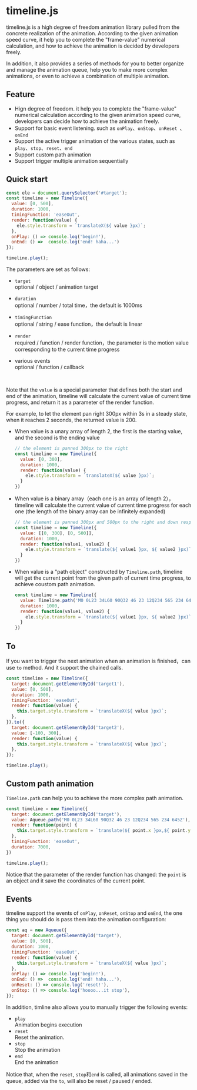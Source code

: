 # timeline.js

timeline.js is a high degree of freedom animation library pulled from the concrete realization of the animation. According to the given animation speed curve, it help you to complete the "frame-value" numerical calculation, and how to achieve the animation is decided by developers freely. 

In addition, it also provides a series of methods for you to better organize and manage the animation queue, help you to make more complex animations, or even to achieve a combination of multiple animation.



## Feature

* Hign degree of freedom. it help you to complete the "frame-value" numerical calculation according to the given animation speed curve, developers can decide how to achieve the animation freely. 
* Support for basic event listening. such as ```onPlay```、```onStop```、```onReset ```、```onEnd```
* Support the active trigger animation of the various states, such as ```play```、```stop```、```reset```、```end```
* Support custom path animation
* Support trigger multiple animation sequentially




## Quick start

```javascript
const ele = document.querySelector('#target');
const timeline = new Timeline({
  value: [0, 500], 
  duration: 1000,
  timingFunction: 'easeOut', 
  render: function(value) {
    ele.style.transform = `translateX(${ value }px)`;
  }, 
  onPlay: () => console.log('begin!'),
  onEnd: () =>  console.log('end! haha...')
});

timeline.play();
```

The parameters are set as follows:

* ```target```  
  optional / object / animation target

* ```duration```  
  optional / number / total time，the default is 1000ms

* ```timingFunction```  
  optional / string / ease function，the default is linear

* ```render```  
  required / function / render function，the parameter is the motion value corresponding to the current time progress

* various events  
  optional / function / callback

  ​


Note that the ```value``` is a special parameter that defines both the start and end of the animation, timeline will calculate the current value of current time progress, and return it as a parameter of the render function.

For example, to let the element pan right 300px within 3s in a steady state, when it reaches 2 seconds, the returned value is 200.

* When value is a unary array of length 2, the first is the starting value, and the second is the ending value

  ```javascript
  // the element is panned 300px to the right
  const timeline = new Timeline({
    value: [0, 300],
    duration: 1000,
    render: function(value) {
      ele.style.transform = `translateX(${ value }px)`;
    }
  })
  ```

* When value is a binary array（each one is an array of length 2），timeline will calculate the current value of current time progress for each one (the length of the binary array can be infinitely expanded)

  ```Javascript
  // the element is panned 300px and 500px to the right and down respectively.
  const timeline = new Timeline({
    value: [[0, 300], [0, 500]],
    duration: 1000,
    render: function(value1, value2) {
      ele.style.transform = `translate(${ value1 }px, ${ value2 }px)`;
    }
  })
  ```

* When value is a "path object" constructed by ```Timeline.path```, timeline will get the current point from the given path of current time progress, to achieve coustom path animation.

  ```javascript
  const timeline = new Timeline({
    value: Timeline.path('M0 0L23 34L60 90Q32 46 23 12Q234 565 234 645Z'),
    duration: 1000,
    render: function(value1, value2) {
      ele.style.transform = `translate(${ value1 }px, ${ value2 }px)`;
    }
  })
  ```



## To

If you want to trigger the next animation when an animation is finished，can use ```to``` method. And it support the chained calls.

```javascript
const timeline = new Timeline({
  target: document.getElementById('target1'), 
  value: [0, 500], 
  duration: 1000, 
  timingFunction: 'easeOut',
  render: function(value) {
    this.target.style.transform = `translateX(${ value }px)`;
  }, 
}).to({
  target: document.getElementById('target2'),
  value: [-100, 300],
  render: function(value) {
    this.target.style.transform = `translateX(${ value }px)`;
  },
});

timeline.play();
```



## Custom path animation

```Timeline.path``` can help you to achieve the more complex path animation.

```javascript
const timeline = new Timeline({
  target: document.getElementById('target'),
  value: Aqueue.path('M0 0L23 34L60 90Q32 46 23 12Q234 565 234 645Z'),
  render: function(point) {
    this.target.style.transform = `translate(${ point.x }px,${ point.y }px)`
  },
  timingFunction: 'easeOut',
  duration: 7000,
})

timeline.play();
```

Notice that the parameter of the render function has changed: the ```point``` is an object and it save the coordinates of the current point.




## Events

timeline support the events of ```onPlay```, ```onReset```, ```onStop``` and ```onEnd```, the one thing you should do is pass them into the animation configuration:

```javascript
const aq = new Aqueue({
  target: document.getElementById('target'), 
  value: [0, 500], 
  duration: 1000,
  timingFunction: 'easeOut', 
  render: function(value) {
    this.target.style.transform = `translateX(${ value }px)`;
  }, 
  onPlay: () => console.log('begin!'),
  onEnd: () =>  console.log('end! haha...'),
  onReset: () => console.log('reset!'),
  onStop: () => console.log('hoooo...it stop'),
});
```

In addition, timline also allows you to manually trigger the following events:

- ```play```         
  Animation begins execution
- ```reset```        
  Reset the animation.
- ```stop```          
  Stop the animation
- ```end```           
  End the animation           

Notice that, when the ```reset```, ```stop```和```end``` is called, all animations saved in the queue, added via the ```to```, will also be reset / paused / ended.   